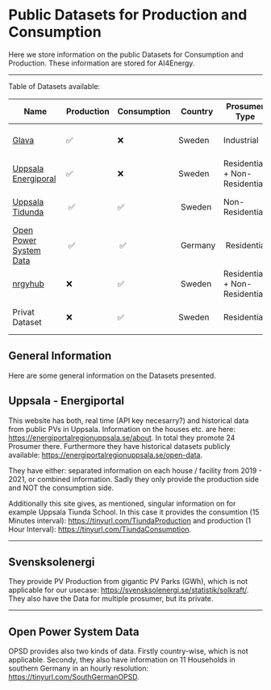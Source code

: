 # Public Datasets for Production and Consumption
Here we store information on the public Datasets for Consumption and Production. These information are stored for AI4Energy. 

---------------------------------------------------------------------------------------------------------------------------------------------------

Table of Datasets available:


Name | Production | Consumption | Country | Prosumer Type | Data Type | RE Type | Battery | Time Resolution | Time Span | Status |  Additional Information
--- | --- | --- | --- |--- |--- |--- |--- |--- |--- |--- |---
[Glava](https://github.com/AI-4-Energy/Dataset) | :white_check_mark: | :x:| Sweden | Industrial | CSV | Solar | :x: | 6s | 2015 - Today | Partly Open Source | 3 PV Grids
[Uppsala Energiporal](https://energiportalregionuppsala.se/open-data) | :white_check_mark: | :x:| Sweden | Residential + Non-Residential | JSON+CSV | Solar | :x: | 1, 5 Minutes or 1 Hour | 2019 - 2021 | Open Source | 17 Mixed (Residents + Industrial)
[Uppsala Tidunda](https://tinyurl.com/SchoolTiunda) | :white_check_mark: | :white_check_mark: | Sweden | Non-Residential | JSON+CSV | Solar | :white_check_mark: | 15 Minutes or 1 Hour | 2019 - 2021 | Open Source | 1 School
[Open Power System Data](https://data.open-power-system-data.org/household_data/2020-04-15) | :white_check_mark: | :white_check_mark: | Germany | Residential | CSV+SQLite | Solar + Wind | :x: | 1-15 Minute Resolution | 2014 - 2019 | Open Source | 11 Residents
[nrgyhub](https://nrgyhub.mdh.se/map) | :x: | :white_check_mark: | Sweden | Residential + Non-Residential | :x: | :x: | :x: | :x: | :x: | :x: | :x: 
Privat Dataset | :x: | :white_check_mark: | Sweden | Residential | CSV | :x: | :x:| Hourly | 2018 - 2019 | Private |  69 Residents




General Information
---------------------------------------------------------------------------------------------------------------------------------------------------

Here are some general information on the Datasets presented. 

Uppsala - Energiportal
---------------------------------------------------------------------------------------------------------------------------------------------------
This website has both, real time (API key necesarry?) and historical data from public PVs in Uppsala. Information on the houses etc. are here: https://energiportalregionuppsala.se/about. In total they promote 24 Prosumer there. Furthermore they have historical datasets publicly available: https://energiportalregionuppsala.se/open-data. 

They have either: separated information on each house / facility from 2019 - 2021, or combined information. Sadly they only provide the production side and NOT the consumption side. 

Additionally this site gives, as mentioned, singular information on for example Uppsala Tiunda School. In this case it provides the consumtion (15 Minutes interval): https://tinyurl.com/TiundaProduction and production (1 Hour Interval): https://tinyurl.com/TiundaConsumption.

---------------------------------------------------------------------------------------------------------------------------------------------------

Svensksolenergi
---------------------------------------------------------------------------------------------------------------------------------------------------

They provide PV Production from gigantic PV Parks (GWh), which is not applicable for our usecase: https://svensksolenergi.se/statistik/solkraft/. They also have the Data for multiple prosumer, but its private.

---------------------------------------------------------------------------------------------------------------------------------------------------
Open Power System Data
---------------------------------------------------------------------------------------------------------------------------------------------------

OPSD provides also two kinds of data. Firstly country-wise, which is not applicable. Secondy, they also have information on 11 Households in southern Germany in an hourly resolution: https://tinyurl.com/SouthGermanOPSD. 

